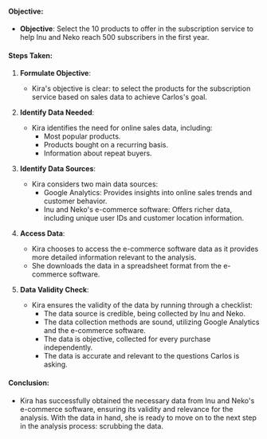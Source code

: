 #### Objective:
- **Objective**: Select the 10 products to offer in the subscription service to help Inu and Neko reach 500 subscribers in the first year.

#### Steps Taken:
1. **Formulate Objective**:
   - Kira's objective is clear: to select the products for the subscription service based on sales data to achieve Carlos's goal.

2. **Identify Data Needed**:
   - Kira identifies the need for online sales data, including:
     - Most popular products.
     - Products bought on a recurring basis.
     - Information about repeat buyers.

3. **Identify Data Sources**:
   - Kira considers two main data sources:
     - Google Analytics: Provides insights into online sales trends and customer behavior.
     - Inu and Neko's e-commerce software: Offers richer data, including unique user IDs and customer location information.

4. **Access Data**:
   - Kira chooses to access the e-commerce software data as it provides more detailed information relevant to the analysis.
   - She downloads the data in a spreadsheet format from the e-commerce software.

5. **Data Validity Check**:
   - Kira ensures the validity of the data by running through a checklist:
     - The data source is credible, being collected by Inu and Neko.
     - The data collection methods are sound, utilizing Google Analytics and the e-commerce software.
     - The data is objective, collected for every purchase independently.
     - The data is accurate and relevant to the questions Carlos is asking.

#### Conclusion:
- Kira has successfully obtained the necessary data from Inu and Neko's e-commerce software, ensuring its validity and relevance for the analysis. With the data in hand, she is ready to move on to the next step in the analysis process: scrubbing the data.